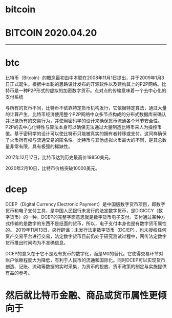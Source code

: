 # bitcoin




BITCOIN   2020.04.20
========

----------

# btc

比特币（Bitcoin）的概念最初由中本聪在2008年11月1日提出，并于2009年1月3日正式诞生。根据中本聪的思路设计发布的开源软件以及建构其上的P2P网络。比特币是一种P2P形式的虚拟的加密数字货币。点对点的传输意味着一个去中心化的支付系统

与所有的货币不同，比特币不依靠特定货币机构发行，它依据特定算法，通过大量的计算产生，比特币经济使用整个P2P网络中众多节点构成的分布式数据库来确认并记录所有的交易行为，并使用密码学的设计来确保货币流通各个环节安全性。P2P的去中心化特性与算法本身可以确保无法通过大量制造比特币来人为操控币值。基于密码学的设计可以使比特币只能被真实的拥有者转移或支付。这同样确保了火币所有权与流通交易的匿名性。比特币与其他虚拟火币最大的不同，是其总数量非常有限，具有极强的稀缺性。

2017年12月17日，比特币达到历史最高价19850美元。

2020年2月10日，比特币价格突破10000美元。

# dcep


DCEP（Digital Currency Electronic Payment）是中国版数字货币项目，即数字货币和电子支付工具，是中国人民银行未发行的法定数字货币，是DIGICCY（数字货币）的一种。DCEP的完整字面意思就是数字货币电子支付。支付通过某种方式传输的是数字的东西不是纸面的货币，所以，电子支付本身也是有数字货币属性的。 
2019年11月13日，央行辟谣：未发行法定数字货币（DC/EP），也未授权任何资产交易平台进行交易，法定数字货币目前仍处于研究测试过程中，网传法定数字货币推出时间均为不准确信息。

DCEP的意义在于它不是现有货币的数字化，而是M0的替代。它使得交易环节对账户依赖程度大为降低，有利于人民币的流通和国际化。同时DCEP可以实现货币创造、记账、流动等数据的实时采集，为货币的投放、货币政策的制定与实施提供有益的参考。








# 然后就比特币金融、商品或货币属性更倾向于
